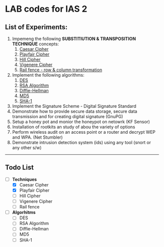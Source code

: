 # LAB codes for IAS 2

## List of Experiments:

1. Impemeng the following **SUBSTITIUTION & TRANSPOSITION TECHNIQUE** concepts:
   1. [Caesar Cipher](/1.1%20-%20Caesar%20Cipher/caesar-cipher.c)
   2. [Playfair Cipher](/1.2%20-%20Playfair%20Cipher/playfair-cipher.c)
   3. [Hill Cipher](/1.3%20-%20Hill%20Cipher/hill-cipher.c)
   4. [Vigenere Cipher](/1.4%20-%20Vigenere%20Cipher/vigenere-cipher.c)
   5. [Rail fence - row & column transformation](/1.5%20-%20Rail%20Fence/rail-fence.c)
2. Implement the following algorithms:
   1. [DES](/2.1%20-%20DES/des.c)
   2. [RSA Algorithm](/2.2%20-%20RSA%20Algorithm/rsa-algorithm.c)
   3. [Diffie-Hellman](/2.3%20-%20Diffie-Hellman/diffie-hellman.c)
   4. [MD5](/2.4%20-%20MD5/md5.c)
   5. [SHA-1](/2.5%20-%20SHA-1/sha-1.c)
3. Implement the Signature Scheme - Digital Signature Standard
4. Demonstrate how to provide secure data storage, secure data transmission and for creating digital signature (GnuPG)
5. Setup a honey pot and monior the honeypot on netowrk (KF Sensor)
6. Installation of rootkits an study of abou the variety of options
7. Perform wireless audit on an access point or a router and decrypt WEP and WPA. (Net Stumbler)
8. Demonstrate intrusion detection system (ids) using any tool (snort or any other s/w)

---

## Todo List

- [ ] **Techniques**
  - [x] Caesar Cipher
  - [x] Playfair Cipher
  - [ ] Hill Cipher
  - [ ] Vigenere Cipher
  - [ ] Rail fence
- [ ] **Algorhitms**
  - [ ] DES
  - [ ] RSA Algorithm
  - [ ] Diffie-Hellman
  - [ ] MD5
  - [ ] SHA-1
